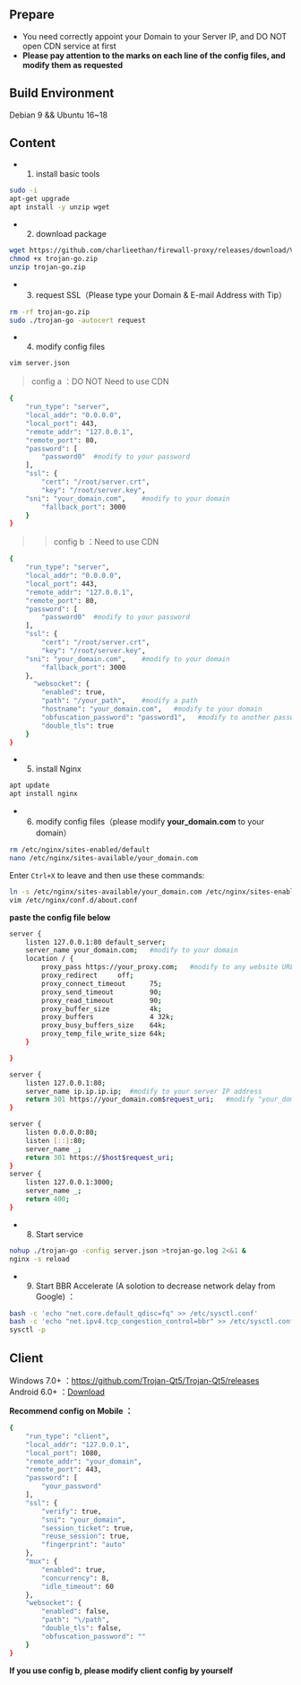 ## Prepare 
- You need correctly appoint your Domain to your Server IP, and DO NOT open CDN service at first	   
- **Please pay attention to the marks on each line of the config files, and modify them as requested**    	
## Build Environment	
Debian 9 && Ubuntu 16~18
## Content 
- 1. install basic tools   
```bash
sudo -i
apt-get upgrade
apt install -y unzip wget
```
- 2. download package   
```bash
wget https://github.com/charlieethan/firewall-proxy/releases/download/V0.6.0/trojan-go.zip
chmod +x trojan-go.zip
unzip trojan-go.zip
```
- 3. request SSL（Please type your Domain & E-mail Address with Tip）  
```bash
rm -rf trojan-go.zip
sudo ./trojan-go -autocert request
```
- 4. modify config files     
```bash
vim server.json
```
> config a ：DO NOT Need to use CDN  
```bash
{
    "run_type": "server",
    "local_addr": "0.0.0.0",
    "local_port": 443,
    "remote_addr": "127.0.0.1",
    "remote_port": 80,
    "password": [
        "password0"  #modify to your password
    ],
    "ssl": {
        "cert": "/root/server.crt",
        "key": "/root/server.key",
	"sni": "your_domain.com",    #modify to your domain
        "fallback_port": 3000 
    }
}
```
>> config b ：Need to use CDN  
```bash
{
    "run_type": "server",
    "local_addr": "0.0.0.0",
    "local_port": 443,
    "remote_addr": "127.0.0.1",
    "remote_port": 80,
    "password": [
        "password0"  #modify to your password
    ],
    "ssl": {
        "cert": "/root/server.crt",
        "key": "/root/server.key",
	"sni": "your_domain.com",    #modify to your domain
        "fallback_port": 3000 
    },
      "websocket": {
        "enabled": true,
        "path": "/your_path",    #modify a path
        "hostname": "your_domain.com",   #modify to your domain
        "obfuscation_password": "password1",   #modify to another password
        "double_tls": true
    }
}
```
- 5. install Nginx  
```bash
apt update
apt install nginx
```
- 6. modify config files（please modify **your_domain.com** to your domain）
```bash
rm /etc/nginx/sites-enabled/default
nano /etc/nginx/sites-available/your_domain.com
```
Enter `Ctrl+X` to leave and then use these commands:
```bash
ln -s /etc/nginx/sites-available/your_domain.com /etc/nginx/sites-enabled/
vim /etc/nginx/conf.d/about.conf
```
**paste the config file below**  
```bash
server {
    listen 127.0.0.1:80 default_server;
    server_name your_domain.com;   #modify to your domain
    location / {
        proxy_pass https://your_proxy.com;   #modify to any website URL you want to disguise  
        proxy_redirect     off;
        proxy_connect_timeout      75; 
        proxy_send_timeout         90; 
        proxy_read_timeout         90; 
        proxy_buffer_size          4k; 
        proxy_buffers              4 32k; 
        proxy_busy_buffers_size    64k; 
        proxy_temp_file_write_size 64k; 
    }

}

server {
    listen 127.0.0.1:80;
    server_name ip.ip.ip.ip;  #modify to your server IP address
    return 301 https://your_domain.com$request_uri;   #modify "your_domain.com" to your domain
}

server {
    listen 0.0.0.0:80;
    listen [::]:80;
    server_name _;
    return 301 https://$host$request_uri;
}
server {
	listen 127.0.0.1:3000;
	server_name _;
	return 400;
}
```
- 8. Start service  
```bash
nohup ./trojan-go -config server.json >trojan-go.log 2<&1 &
nginx -s reload
```
- 9. Start BBR Accelerate (A solotion to decrease network delay from Google) ： 
```bash
bash -c 'echo "net.core.default_qdisc=fq" >> /etc/sysctl.conf'
bash -c 'echo "net.ipv4.tcp_congestion_control=bbr" >> /etc/sysctl.conf'
sysctl -p
```
## Client 
Windows 7.0+ ：https://github.com/Trojan-Qt5/Trojan-Qt5/releases   
Android 6.0+ ：[Download](https://github.com/charlieethan/firewall-proxy/releases/download/V0.5.1m/Igniter-Go-v0.5.1.apk)			

**Recommend config on Mobile ：**		
```bash
{
    "run_type": "client",
    "local_addr": "127.0.0.1",
    "local_port": 1080,
    "remote_addr": "your_domain",
    "remote_port": 443,
    "password": [
        "your_password"
    ],
    "ssl": {
        "verify": true,
        "sni": "your_domain",
        "session_ticket": true,
        "reuse_session": true,
        "fingerprint": "auto"
    },
    "mux": {
        "enabled": true,
        "concurrency": 8,
        "idle_timeout": 60
    },
    "websocket": {
        "enabled": false,
        "path": "\/path",
        "double_tls": false,
        "obfuscation_password": ""
    }
}
```		
**If you use config b, please modify client config by yourself**
